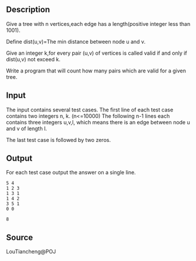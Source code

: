 <h2>Description</h2><p>Give a tree with n vertices,each edge has a length(positive integer less than 1001).</p><p>Define dist(u,v)=The min distance between node u and v.</p><p>Give an integer k,for every pair (u,v) of vertices is called valid if and only if dist(u,v) not exceed k.</p><p>Write a program that will count how many pairs which are valid for a given tree.</p><h2>Input</h2><p>The input contains several test cases. The first line of each test case contains two integers n, k. (n&lt;=10000) The following n-1 lines each contains three integers u,v,l, which means there is an edge between node u and v of length l.</p><p>The last test case is followed by two zeros.</p><h2>Output</h2><p>For each test case output the answer on a single line.</p>

<pre><code class="language-input1">5 4
1 2 3
1 3 1
1 4 2
3 5 1
0 0
</code></pre>

<pre><code class="language-output1">8</code></pre>

<h2>Source</h2><p>LouTiancheng@POJ</p>
